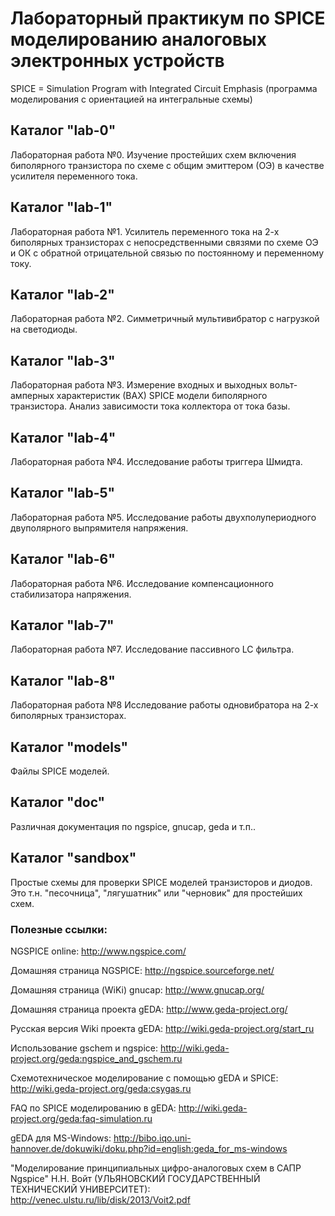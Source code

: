 # Лабораторный практикум по SPICE моделированию аналоговых электронных устройств
SPICE = Simulation Program with Integrated Circuit Emphasis
(программа моделирования с ориентацией на интегральные схемы)

## Каталог "lab-0"
Лабораторная работа №0.
Изучение простейших схем включения биполярного транзистора по схеме с общим
эмиттером (ОЭ) в качестве усилителя переменного тока.

## Каталог "lab-1"
Лабораторная работа №1.
Усилитель переменного тока на 2-х биполярных транзисторах с непосредственными
связями по схеме ОЭ и ОК с обратной отрицательной связью по постоянному
и переменному току.

## Каталог "lab-2"
Лабораторная работа №2.
Симметричный мультивибратор с нагрузкой на светодиоды.

## Каталог "lab-3"
Лабораторная работа №3.
Измерение входных и выходных вольт-амперных характеристик (ВАХ)
SPICE модели биполярного транзистора.
Анализ зависимости тока коллектора от тока базы.

## Каталог "lab-4"
Лабораторная работа №4.
Исследование работы триггера Шмидта.

## Каталог "lab-5"
Лабораторная работа №5.
Исследование работы двухполупериодного двуполярного выпрямителя напряжения.

## Каталог "lab-6"
Лабораторная работа №6.
Исследование компенсационного стабилизатора напряжения.

## Каталог "lab-7"
Лабораторная работа №7.
Исследование пассивного LC фильтра.

## Каталог "lab-8"
Лабораторная работа №8
Исследование работы одновибратора на 2-х биполярных транзисторах.

## Каталог "models"
Файлы SPICE моделей.

## Каталог "doc"
Различная документация по ngspice, gnucap, geda и т.п..

## Каталог "sandbox"
Простые схемы для проверки SPICE моделей транзисторов и диодов.
Это т.н. "песочница", "лягушатник" или "черновик" для простейших схем.

### Полезные ссылки:
NGSPICE online: http://www.ngspice.com/

Домашняя страница NGSPICE: http://ngspice.sourceforge.net/

Домашняя страница (WiKi) gnucap: http://www.gnucap.org/

Домашняя страница проекта gEDA: http://www.geda-project.org/

Русская версия Wiki проекта gEDA: http://wiki.geda-project.org/start_ru

Использование gschem и ngspice:
http://wiki.geda-project.org/geda:ngspice_and_gschem.ru 

Схемотехническое моделирование с помощью gEDA и SPICE:
http://wiki.geda-project.org/geda:csygas.ru

FAQ по SPICE моделированию в gEDA:
http://wiki.geda-project.org/geda:faq-simulation.ru

gEDA для MS-Windows:
http://bibo.iqo.uni-hannover.de/dokuwiki/doku.php?id=english:geda_for_ms-windows

"Моделирование принципиальных цифро-аналоговых схем в САПР Ngspice"
Н.Н. Войт (УЛЬЯНОВСКИЙ ГОСУДАРСТВЕННЫЙ ТЕХНИЧЕСКИЙ УНИВЕРСИТЕТ):
http://venec.ulstu.ru/lib/disk/2013/Voit2.pdf

